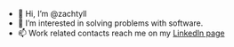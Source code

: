 - 👋 Hi, I’m @zachtyll
- 👀 I’m interested in solving problems with software.
- 📫 Work related contacts reach me on my [LinkedIn page](https://www.linkedin.com/in/zacharias-tyllstrom/)

<!---
zachtyll/zachtyll is a ✨ special ✨ repository because its `README.md` (this file) appears on your GitHub profile.
You can click the Preview link to take a look at your changes.
--->
